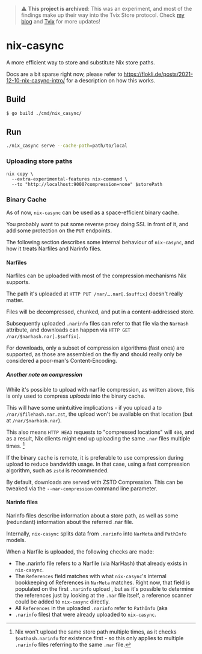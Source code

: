 > :warning: **This project is archived**: This was an experiment, and most of the findings make up their way into the Tvix Store protocol. Check [my blog](https://flokli.de/posts/) and [Tvix](https://code.tvl.fyi/log/tvix) for more updates!

# nix-casync
A more efficient way to store and substitute Nix store paths.

Docs are a bit sparse right now, please refer to
https://flokli.de/posts/2021-12-10-nix-casync-intro/ for a description
on how this works.

## Build

```sh
$ go build ./cmd/nix_casync/
```

## Run
```sh
./nix_casync serve --cache-path=path/to/local
```

### Uploading store paths
```
nix copy \
  --extra-experimental-features nix-command \
  --to "http://localhost:9000?compression=none" $storePath
```

### Binary Cache
As of now, `nix-casync` can be used as a space-efficient binary cache.

You probably want to put some reverse proxy doing SSL in front of it, and add
some protection on the `PUT` endpoints.

The following section describes some internal behaviour of `nix-casync`, and
how it treats Narfiles and Narinfo files.

#### Narfiles
Narfiles can be uploaded with most of the compression mechanisms Nix supports.

The path it's uploaded at `HTTP PUT /nar/….nar[.$suffix]` doesn't really matter.

Files will be decompressed, chunked, and put in a content-addressed store.

Subsequently uploaded `.narinfo` files can refer to that file via the `NarHash`
attribute, and downloads can happen via `HTTP GET /nar/$narhash.nar[.$suffix]`.

For downloads, only a subset of compression algorithms (fast ones) are
supported, as those are assembled on the fly and should really only be
considered a poor-man's Content-Encoding.

##### Another note on compression
While it's possible to upload with narfile compression, as written above, this
is only used to compress *uploads* into the binary cache.

This will have some unintuitive implications - if you upload a to
`/nar/$filehash.nar.zst`, the upload won't be available on that location (but
at `/nar/$narhash.nar`).

This also means `HTTP HEAD` requests to "compressed locations" will `404`, and
as a result, Nix clients might end up uploading the same `.nar` files multiple
times. [^1]

If the binary cache is remote, it is preferable to use compression during
upload to reduce bandwidth usage. In that case, using a fast compression
algorithm, such as `zstd` is recommended.

By default, downloads are served with ZSTD Compression. This can be tweaked via
the `--nar-compression` command line parameter.

#### Narinfo files
Narinfo files describe information about a store path, as well as some
(redundant) information about the referred .nar file.

Internally, `nix-casync` splits data from `.narinfo` into `NarMeta` and
`PathInfo` models.

When a Narfile is uploaded, the following checks are made:

 - The .narinfo file refers to a Narfile (via NarHash) that already exists in
   `nix-casync`.
 - The `References` field matches with what `nix-casync`'s internal bookkeeping
   of References in `NarMeta` matches.
   Right now, that field is populated on the first `.narinfo` upload , but as
   it's possible to determine the references just by looking at the `.nar` file
   itself, a reference scanner could be added to `nix-casync` directly.
 - All `References` in the uploaded `.narinfo` refer to `PathInfo` (aka
 - `.narinfo` files) that were already uploaded to `nix-casync`.



[^1]: Nix won't upload the same store path multiple times, as it checks
  `$outhash.narinfo` for existence first - so this only applies to multiple
  `.narinfo` files referring to the same `.nar` file.
